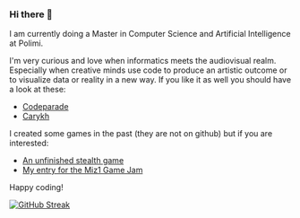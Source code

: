 ### Hi there 👋

I am currently doing a Master in Computer Science and Artificial Intelligence at Polimi.<br>

I'm very curious and love when informatics meets the audiovisual realm. Especially when creative minds use code to produce an artistic outcome or to visualize data or reality in a new way. If you like it as well you should have a look at these:
  * [Codeparade](https://www.youtube.com/channel/UCrv269YwJzuZL3dH5PCgxUw)
  * [Carykh](https://www.youtube.com/watch?v=nA3YOFUCn4U)
 
I created some games in the past (they are not on github) but if you are interested:
  * [An unfinished stealth game](https://www.newgrounds.com/portal/view/717126)
  * [My entry for the Miz1 Game Jam](https://itch.io/jam/miz-jam-1/rate/732511)
 
Happy coding! 

[![GitHub Streak](https://github-readme-streak-stats.herokuapp.com/?user=leoli51&mode=weekly)](https://git.io/streak-stats)
